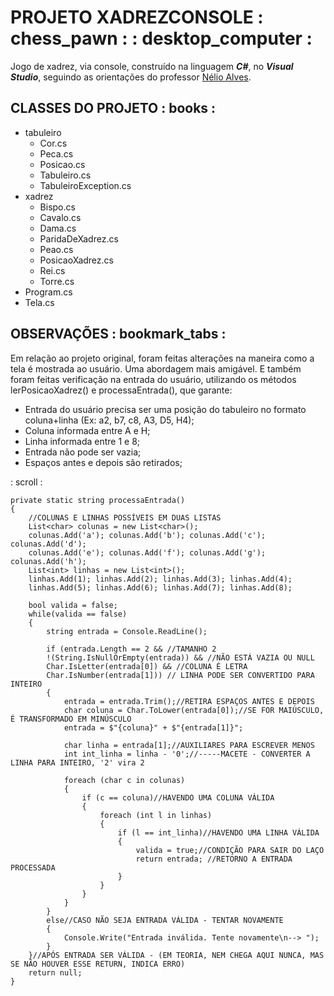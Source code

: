 # PROJETO XADREZCONSOLE : chess_pawn : : desktop_computer :

Jogo de xadrez, via console, construído na linguagem **_C#_**, no **_Visual Studio_**, seguindo as orientações do professor [Nélio Alves](https://www.udemy.com/course/programacao-orientada-a-objetos-csharp/?couponCode=ST13MT80425G3).


## CLASSES DO PROJETO : books :

* tabuleiro
    * Cor.cs
    * Peca.cs
    * Posicao.cs
    * Tabuleiro.cs
    * TabuleiroException.cs
* xadrez
    * Bispo.cs
    * Cavalo.cs
    * Dama.cs
    * ParidaDeXadrez.cs
    * Peao.cs
    * PosicaoXadrez.cs
    * Rei.cs
    * Torre.cs
* Program.cs
* Tela.cs

## OBSERVAÇÕES : bookmark_tabs :

Em relação ao projeto original, foram feitas alterações na maneira como a tela é mostrada ao usuário. Uma abordagem mais amigável.
E também foram feitas verificação na entrada do usuário, utilizando os métodos lerPosicaoXadrez() e processaEntrada(), que garante:
* Entrada do usuário precisa ser uma posição do tabuleiro no formato coluna+linha (Ex: a2, b7, c8, A3, D5, H4);
* Coluna informada entre A e H;
* Linha informada entre 1 e 8;
* Entrada não pode ser vazia;
* Espaços antes e depois são retirados;

: scroll :
```
private static string processaEntrada()
{
    //COLUNAS E LINHAS POSSÍVEIS EM DUAS LISTAS
    List<char> colunas = new List<char>();
    colunas.Add('a'); colunas.Add('b'); colunas.Add('c'); colunas.Add('d');
    colunas.Add('e'); colunas.Add('f'); colunas.Add('g'); colunas.Add('h');
    List<int> linhas = new List<int>();
    linhas.Add(1); linhas.Add(2); linhas.Add(3); linhas.Add(4);
    linhas.Add(5); linhas.Add(6); linhas.Add(7); linhas.Add(8);

    bool valida = false;
    while(valida == false)
    {
        string entrada = Console.ReadLine();

        if (entrada.Length == 2 && //TAMANHO 2
        !(String.IsNullOrEmpty(entrada)) && //NÃO ESTÁ VAZIA OU NULL
        Char.IsLetter(entrada[0]) && //COLUNA É LETRA
        Char.IsNumber(entrada[1])) // LINHA PODE SER CONVERTIDO PARA INTEIRO
        {
            entrada = entrada.Trim();//RETIRA ESPAÇOS ANTES E DEPOIS
            char coluna = Char.ToLower(entrada[0]);//SE FOR MAIÚSCULO, É TRANSFORMADO EM MINÚSCULO
            entrada = $"{coluna}" + $"{entrada[1]}";

            char linha = entrada[1];//AUXILIARES PARA ESCREVER MENOS
            int int_linha = linha - '0';//-----MACETE - CONVERTER A LINHA PARA INTEIRO, '2' vira 2

            foreach (char c in colunas)
            {
                if (c == coluna)//HAVENDO UMA COLUNA VÁLIDA
                {
                    foreach (int l in linhas)
                    {
                        if (l == int_linha)//HAVENDO UMA LINHA VÁLIDA
                        {
                            valida = true;//CONDIÇÃO PARA SAIR DO LAÇO
                            return entrada; //RETORNO A ENTRADA PROCESSADA
                        }
                    }
                }
            }
        }
        else//CASO NÃO SEJA ENTRADA VÁLIDA - TENTAR NOVAMENTE
        {
            Console.Write("Entrada inválida. Tente novamente\n--> ");
        }
    }//APÓS ENTRADA SER VÁLIDA - (EM TEORIA, NEM CHEGA AQUI NUNCA, MAS SE NÃO HOUVER ESSE RETURN, INDICA ERRO)
    return null;
}
```
